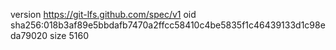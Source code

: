 version https://git-lfs.github.com/spec/v1
oid sha256:018b3af89e5bbdafb7470a2ffcc58410c4be5835f1c46439133d1c98eda79020
size 5160
